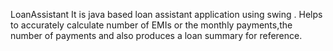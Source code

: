 LoanAssistant It is java based loan assistant application using swing . Helps to accurately calculate number of EMIs or the monthly payments,the number of payments and also produces a loan summary for reference.

